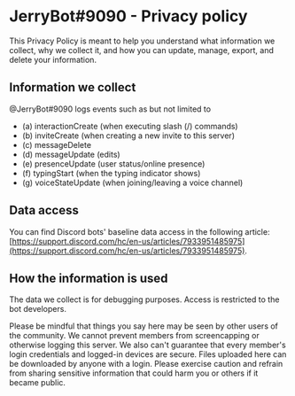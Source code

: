 # JerryBot#9090 - Privacy policy

This Privacy Policy is meant to help you understand what information we collect, why we collect it, and how you can update, manage, export, and delete your information.

## Information we collect

@JerryBot#9090 logs events such as but not limited to

- (a) interactionCreate (when executing slash (/) commands)
- (b) inviteCreate (when creating a new invite to this server)
- (c) messageDelete
- (d) messageUpdate (edits)
- (e) presenceUpdate (user status/online presence)
- (f) typingStart (when the typing indicator shows)
- (g) voiceStateUpdate (when joining/leaving a voice channel)

## Data access

You can find Discord bots' baseline data access in the following article: [https://support.discord.com/hc/en-us/articles/7933951485975](https://support.discord.com/hc/en-us/articles/7933951485975).

## How the information is used

The data we collect is for debugging purposes. Access is restricted to the bot developers.

Please be mindful that things you say here may be seen by other users of the community. We cannot prevent members from screencapping or otherwise logging this server. We also can't guarantee that every member's login credentials and logged-in devices are secure. Files uploaded here can be downloaded by anyone with a login. Please exercise caution and refrain from sharing sensitive information that could harm you or others if it became public.
